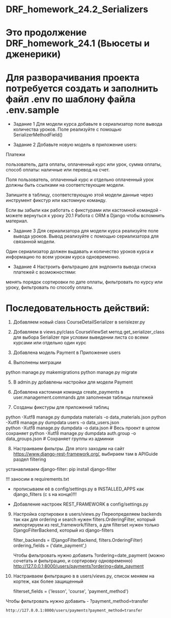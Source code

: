 # DRF_homework_24.2_Serializers

# Это продолжение DRF_homework_24.1 (Вьюсеты и дженерики)

# Для разворачивания проекта потребуется создать и заполнить файл .env  по шаблону файла .env.sample

* Задание 1
Для модели курса добавьте в сериализатор поле вывода количества уроков. Поле реализуйте с помощью 
SerializerMethodField()

* Задание 2
Добавьте новую модель в приложение users:

Платежи

пользователь,
дата оплаты,
оплаченный курс или урок,
сумма оплаты,
способ оплаты: наличные или перевод на счет.

Поля пользователь, оплаченный курс и отдельно оплаченный урок должны быть ссылками на соответствующие модели.

Запишите в таблицу, соответствующую этой модели данные через инструмент фикстур или кастомную команду.

Если вы забыли как работать с фикстурами или кастомной командой - 
можете вернуться к уроку 20.1 Работа с ORM в Django чтобы вспомнить материал.

* Задание 3
Для сериализатора для модели курса реализуйте поле вывода уроков. 
Вывод реализуйте с помощью сериализатора для связанной модели.

Один сериализатор должен выдавать и количество уроков курса и информацию по всем урокам курса одновременно.

* Задание 4
Настроить фильтрацию для эндпоинта вывода списка платежей с возможностями:

менять порядок сортировки по дате оплаты,
фильтровать по курсу или уроку,
фильтровать по способу оплаты.



# Последовательность действий:

1) Добавляем новый class CourseDetailSerializer в serislezer.py

2) Добавляем в views.py/class CourseViewSet метод get_serializer_class для выбора Serializer 
при условии выведении листа со всеми курсами или отдельно один курс

3) Добавлена модель Payment в Приложение users
4) Выполнены миграции

python manage.py makemigrations 
python manage.py migrate   

5) В admin.py добавлены настройки для модели Payment

6) Добавлена кастомная команда create_payments в user.management.commands для заполненая таблицы платежей

7) Созданы фикстуры для приложений  таблиц

python -Xutf8 manage.py dumpdata materials -o data_materials.json
python -Xutf8 manage.py dumpdata users -o data_users.json  
python -Xutf8 manage.py dumpdata -o data.json # Весь проект в целом сохраняет
python -Xutf8 manage.py dumpdata auth.group -o data_groups.json # Сохраняет группы из админки


8) Настраиваем фильтры. Для этого заходим на сайт https://www.django-rest-framework.org/, 
выбираем там в APIGuide раздел filtering

устанавливаем django-filter: pip install django-filter

!!! заносим в requirements.txt 
+ прописываем её в config/settings.py в INSTALLED_APPS как django_filters (с s  на конце)!!!

+ Добавление настроек REST_FRAMEWORK в config/settings.py

9)  Настройка сортировки в users/views.py
     Переопределяем backends так как для ordering и search нужен filters.OrderingFilter,
     который импортируем из rest_framework/filters, а для filterset нужен только DjangoFilterBackend, который из django-filters

     filter_backends = (DjangoFilterBackend, filters.OrderingFilter)
     ordering_fields = ('date_payment',)
 
     Чтобы фильтровать нужно добавить ?ordering=date_payment (можно сочетать и фильтрацию, и сортировку одновременно)
     http://127.0.0.1:8000/users/payments?ordering=date_payment

10) Настраиваем фильтрацию в в users/views.py, список меняем на кортеж, как более защищенный
    
    filterset_fields = ('lesson', 'course', 'payment_method')


Чтобы фильтровать нужно добавить - ?payment_method=transfer
    
    http://127.0.0.1:8000/users/payments?payment_method=transfer
